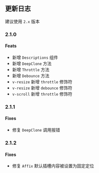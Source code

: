 ## 更新日志

建议使用 `2.x` 版本

### 2.1.0

#### Feats

- 新增 `Descriptions` 组件
- 新增 `DeepClone` 方法
- 新增 `Throttle` 方法
- 新增 `Debounce` 方法
- `v-resize` 新增 `throttle` 修饰符
- `v-resize` 新增 `debounce` 修饰符
- `v-scroll` 新增 `throttle` 修饰符

### 2.1.1

#### Fixes

- 修复 `DeepClone` 调用报错

### 2.1.2

#### Fixes

- 修复 `Affix` 默认插槽内容被设置为固定定位
